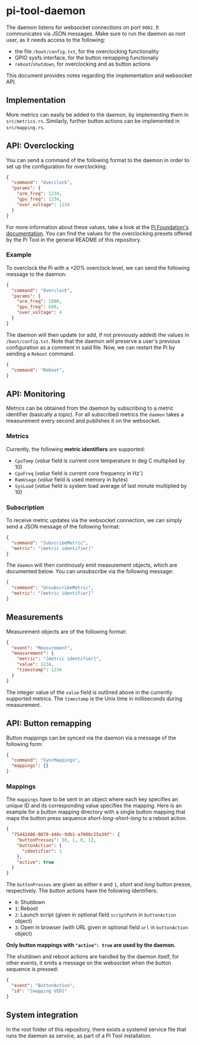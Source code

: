 # pi-tool-daemon

The daemon listens for websocket connections on port `9002`. It communicates via JSON messages. Make sure to run the daemon as root user, as it needs access to the following:

- the file `/boot/config.txt`, for the overclocking functionality
- GPIO sysfs interface, for the button remapping functionaliy
- `reboot`/`shutdown`, for overclocking and as button actions

This document provides notes regarding the implementation and websocket API.

## Implementation

More metrics can easily be added to the daemon, by implementing them in `src/metrics.rs`. Similarly, further button actions can be implemented in `src/mapping.rs`.

## API: Overclocking

You can send a command of the following format to the daemon in order to set up the configuration for overclocking:

```json
{
  "command": "Overclock",
  "params": {
    "arm_freq": 1234,
    "gpu_freq": 1234,
    "over_voltage": 1234
  }
}
```

For more information about these values, take a look at the [Pi Foundation's documentation](https://www.raspberrypi.org/documentation/configuration/config-txt/overclocking.md). You can find the values for the overclocking presets offered by the Pi Tool in the general README of this repository.

### Example

To overclock the Pi with a _+20%_ overclock level, we can send the following message to the daemon:

```json
{
  "command": "Overclock",
  "params": {
    "arm_freq": 1800,
    "gpu_freq": 600,
    "over_voltage": 4
  }
}
```

The daemon will then update (or add, if not previously added) the values in `/boot/config.txt`. Note that the daemon will preserve a user's previous configuration as a comment in said file. Now, we can restart the Pi by sending a `Reboot` command.

```json
{
  "command": "Reboot",
}
```

## API: Monitoring

Metrics can be obtained from the daemon by subscribing to a metric identifier (basically a topic). For all subscribed metrics the `daemon` takes a measurement every second and publishes it on the websocket.

### Metrics

Currently, the following **metric identifiers** are supported:

- `CpuTemp` (_value_ field is current core temperature in deg C multiplied by 10)
- `CpuFreq` (_value_ field is current core frequency in Hz`)
- `RamUsage` (_value_ field is used memory in bytes)
- `SysLoad` (_value_ field is system load average of last minute multiplied by 10)

### Subscription

To receive metric updates via the websocket connection, we can simply send a JSON message of the following format:


```json
{
  "command": "SubscribeMetric",
  "metric": "[metric identifier]"
}
```

The `daemon` will then continously emit measurement objects, which are documented below. You can unsubscribe via the following message:

```json
{
  "command": "UnsubscribeMetric",
  "metric": "[metric identifier]"
}
```

## Measurements

Measurement objects are of the following format:

```json
{
  "event": "Measurement",
  "measurement": {
    "metric": "[metric identifier]",
    "value": 1234,
    "timestamp": 1234 
  }
}
```

The integer value of the `value` field is outlined above in the currently supported metrics. The `timestamp` is the Unix time in milliseconds during measurement.

## API: Button remapping

Button mappings can be synced via the daemon via a message of the following form:

```json
{
  "command": "SyncMappings",
  "mappings": {}
}
```

### Mappings

The `mappings` have to be sent in an object where each key specifies an unique ID and its corresponding value specifies the mapping. Here is an example for a button mapping directory with a single button mapping that maps the button press sequence _short-long-short-long_ to a reboot action.

```json
{
  "75442486-0878-440c-9db1-a7006c25a39f": {
    "buttonPresses": [0, 1, 0, 1],
    "buttonAction": {
      "identifier": 1
    },
    "active": true
  }
}
```

The `buttonPresses` are given as either `0` and `1`, _short_ and _long_ button presse, respectively. The button actions have the following identifiers:

- `0`: Shutdown
- `1`: Reboot
- `2`: Launch script (given in optional field `scriptPath` in `buttonAction` object)
- `3`: Open in browser (with URL given in optional field `url` in `buttonAction` object)

**Only button mappings with `"active": true` are used by the daemon.**

The shutdown and reboot actions are handled by the daemon itself, for other events, it emits a message on the websocket when the button sequence is pressed:

```json
{
  "event": "ButtonAction",
  "id": "[mapping UID]"
}
```

## System integration

In the root folder of this repository, there exists a systemd service file that runs the daemon as service, as part of a Pi Tool installation.
